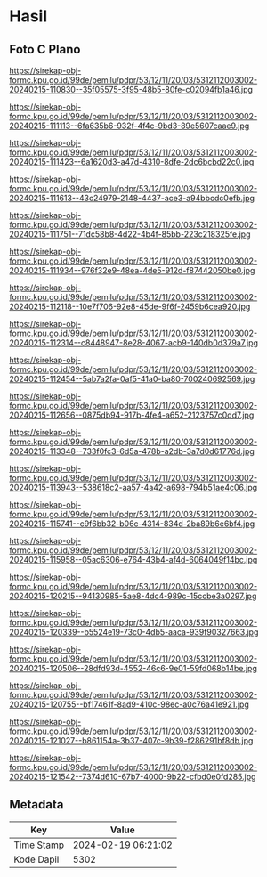 # Hasil

## Foto C Plano

https://sirekap-obj-formc.kpu.go.id/99de/pemilu/pdpr/53/12/11/20/03/5312112003002-20240215-110830--35f05575-3f95-48b5-80fe-c02094fb1a46.jpg

https://sirekap-obj-formc.kpu.go.id/99de/pemilu/pdpr/53/12/11/20/03/5312112003002-20240215-111113--6fa635b6-932f-4f4c-9bd3-89e5607caae9.jpg

https://sirekap-obj-formc.kpu.go.id/99de/pemilu/pdpr/53/12/11/20/03/5312112003002-20240215-111423--6a1620d3-a47d-4310-8dfe-2dc6bcbd22c0.jpg

https://sirekap-obj-formc.kpu.go.id/99de/pemilu/pdpr/53/12/11/20/03/5312112003002-20240215-111613--43c24979-2148-4437-ace3-a94bbcdc0efb.jpg

https://sirekap-obj-formc.kpu.go.id/99de/pemilu/pdpr/53/12/11/20/03/5312112003002-20240215-111751--71dc58b8-4d22-4b4f-85bb-223c218325fe.jpg

https://sirekap-obj-formc.kpu.go.id/99de/pemilu/pdpr/53/12/11/20/03/5312112003002-20240215-111934--976f32e9-48ea-4de5-912d-f87442050be0.jpg

https://sirekap-obj-formc.kpu.go.id/99de/pemilu/pdpr/53/12/11/20/03/5312112003002-20240215-112118--10e7f706-92e8-45de-9f6f-2459b6cea920.jpg

https://sirekap-obj-formc.kpu.go.id/99de/pemilu/pdpr/53/12/11/20/03/5312112003002-20240215-112314--c8448947-8e28-4067-acb9-140db0d379a7.jpg

https://sirekap-obj-formc.kpu.go.id/99de/pemilu/pdpr/53/12/11/20/03/5312112003002-20240215-112454--5ab7a2fa-0af5-41a0-ba80-700240692569.jpg

https://sirekap-obj-formc.kpu.go.id/99de/pemilu/pdpr/53/12/11/20/03/5312112003002-20240215-112656--0875db94-917b-4fe4-a652-2123757c0dd7.jpg

https://sirekap-obj-formc.kpu.go.id/99de/pemilu/pdpr/53/12/11/20/03/5312112003002-20240215-113348--733f0fc3-6d5a-478b-a2db-3a7d0d61776d.jpg

https://sirekap-obj-formc.kpu.go.id/99de/pemilu/pdpr/53/12/11/20/03/5312112003002-20240215-113943--538618c2-aa57-4a42-a698-794b51ae4c06.jpg

https://sirekap-obj-formc.kpu.go.id/99de/pemilu/pdpr/53/12/11/20/03/5312112003002-20240215-115741--c9f6bb32-b06c-4314-834d-2ba89b6e6bf4.jpg

https://sirekap-obj-formc.kpu.go.id/99de/pemilu/pdpr/53/12/11/20/03/5312112003002-20240215-115958--05ac6306-e764-43b4-af4d-6064049f14bc.jpg

https://sirekap-obj-formc.kpu.go.id/99de/pemilu/pdpr/53/12/11/20/03/5312112003002-20240215-120215--94130985-5ae8-4dc4-989c-15ccbe3a0297.jpg

https://sirekap-obj-formc.kpu.go.id/99de/pemilu/pdpr/53/12/11/20/03/5312112003002-20240215-120339--b5524e19-73c0-4db5-aaca-939f90327663.jpg

https://sirekap-obj-formc.kpu.go.id/99de/pemilu/pdpr/53/12/11/20/03/5312112003002-20240215-120506--28dfd93d-4552-46c6-9e01-59fd068b14be.jpg

https://sirekap-obj-formc.kpu.go.id/99de/pemilu/pdpr/53/12/11/20/03/5312112003002-20240215-120755--bf17461f-8ad9-410c-98ec-a0c76a41e921.jpg

https://sirekap-obj-formc.kpu.go.id/99de/pemilu/pdpr/53/12/11/20/03/5312112003002-20240215-121027--b861154a-3b37-407c-9b39-f286291bf8db.jpg

https://sirekap-obj-formc.kpu.go.id/99de/pemilu/pdpr/53/12/11/20/03/5312112003002-20240215-121542--7374d610-67b7-4000-9b22-cfbd0e0fd285.jpg


## Metadata

| Key        | Value               |
| ---------- | ------------------- |
| Time Stamp | 2024-02-19 06:21:02 |
| Kode Dapil | 5302                |



